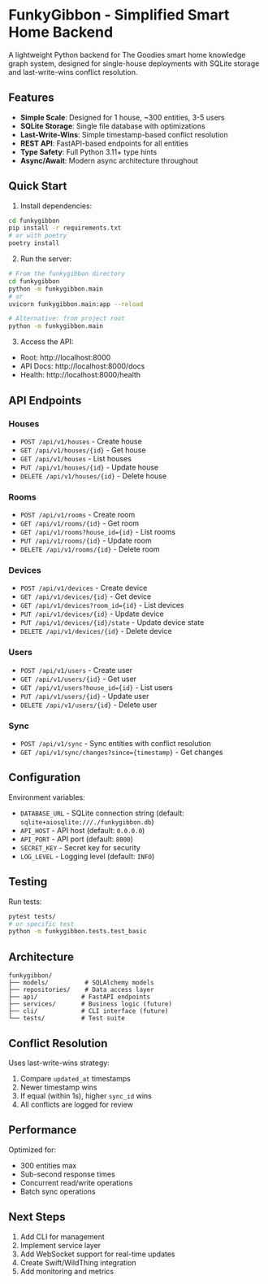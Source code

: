 # FunkyGibbon - Simplified Smart Home Backend

A lightweight Python backend for The Goodies smart home knowledge graph system, designed for single-house deployments with SQLite storage and last-write-wins conflict resolution.

## Features

- **Simple Scale**: Designed for 1 house, ~300 entities, 3-5 users
- **SQLite Storage**: Single file database with optimizations
- **Last-Write-Wins**: Simple timestamp-based conflict resolution
- **REST API**: FastAPI-based endpoints for all entities
- **Type Safety**: Full Python 3.11+ type hints
- **Async/Await**: Modern async architecture throughout

## Quick Start

1. Install dependencies:
```bash
cd funkygibbon
pip install -r requirements.txt
# or with poetry
poetry install
```

2. Run the server:
```bash
# From the funkygibbon directory
cd funkygibbon
python -m funkygibbon.main
# or
uvicorn funkygibbon.main:app --reload

# Alternative: from project root
python -m funkygibbon.main
```

3. Access the API:
- Root: http://localhost:8000
- API Docs: http://localhost:8000/docs
- Health: http://localhost:8000/health

## API Endpoints

### Houses
- `POST /api/v1/houses` - Create house
- `GET /api/v1/houses/{id}` - Get house
- `GET /api/v1/houses` - List houses
- `PUT /api/v1/houses/{id}` - Update house
- `DELETE /api/v1/houses/{id}` - Delete house

### Rooms
- `POST /api/v1/rooms` - Create room
- `GET /api/v1/rooms/{id}` - Get room
- `GET /api/v1/rooms?house_id={id}` - List rooms
- `PUT /api/v1/rooms/{id}` - Update room
- `DELETE /api/v1/rooms/{id}` - Delete room

### Devices
- `POST /api/v1/devices` - Create device
- `GET /api/v1/devices/{id}` - Get device
- `GET /api/v1/devices?room_id={id}` - List devices
- `PUT /api/v1/devices/{id}` - Update device
- `PUT /api/v1/devices/{id}/state` - Update device state
- `DELETE /api/v1/devices/{id}` - Delete device

### Users
- `POST /api/v1/users` - Create user
- `GET /api/v1/users/{id}` - Get user
- `GET /api/v1/users?house_id={id}` - List users
- `PUT /api/v1/users/{id}` - Update user
- `DELETE /api/v1/users/{id}` - Delete user

### Sync
- `POST /api/v1/sync` - Sync entities with conflict resolution
- `GET /api/v1/sync/changes?since={timestamp}` - Get changes

## Configuration

Environment variables:
- `DATABASE_URL` - SQLite connection string (default: `sqlite+aiosqlite:///./funkygibbon.db`)
- `API_HOST` - API host (default: `0.0.0.0`)
- `API_PORT` - API port (default: `8000`)
- `SECRET_KEY` - Secret key for security
- `LOG_LEVEL` - Logging level (default: `INFO`)

## Testing

Run tests:
```bash
pytest tests/
# or specific test
python -m funkygibbon.tests.test_basic
```

## Architecture

```
funkygibbon/
├── models/          # SQLAlchemy models
├── repositories/    # Data access layer
├── api/            # FastAPI endpoints
├── services/       # Business logic (future)
├── cli/            # CLI interface (future)
└── tests/          # Test suite
```

## Conflict Resolution

Uses last-write-wins strategy:
1. Compare `updated_at` timestamps
2. Newer timestamp wins
3. If equal (within 1s), higher `sync_id` wins
4. All conflicts are logged for review

## Performance

Optimized for:
- 300 entities max
- Sub-second response times
- Concurrent read/write operations
- Batch sync operations

## Next Steps

1. Add CLI for management
2. Implement service layer
3. Add WebSocket support for real-time updates
4. Create Swift/WildThing integration
5. Add monitoring and metrics